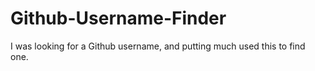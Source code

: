 # Github-Username-Finder
I was looking for a Github username, and putting much used this to find one. 
